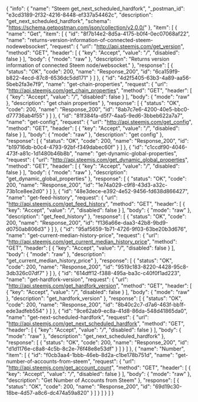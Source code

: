 {
  "info": {
    "name": "Steem get_next_scheduled_hardfork",
    "_postman_id": "e3cd3189-2f32-4216-8448-ef337a54462c",
    "description": "get_next_scheduled_hardfork",
    "schema": "https://schema.getpostman.com/json/collection/v2.0.0/"
  },
  "item": [
    {
      "name": "Get",
      "item": [
        {
          "id": "8f7b14e2-8d5a-4175-b0f4-0ec07068af22",
          "name": "returns-version-information-of-connected-steem-nodewebsocket",
          "request": {
            "url": "http://api.steemjs.com/get_version",
            "method": "GET",
            "header": [
              {
                "key": "Accept",
                "value": "*/*",
                "disabled": false
              }
            ],
            "body": {
              "mode": "raw"
            },
            "description": "Returns version information of connected Steem node/websocket."
          },
          "response": [
            {
              "status": "OK",
              "code": 200,
              "name": "Response_200",
              "id": "6ca159f9-b822-4ecd-87c8-6536dc5dd171"
            }
          ]
        },
        {
          "id": "4d2f5405-63b3-4a89-aa56-5beb2fa3e7f9",
          "name": "get-chain-properties",
          "request": {
            "url": "http://api.steemjs.com/get_chain_properties",
            "method": "GET",
            "header": [
              {
                "key": "Accept",
                "value": "*/*",
                "disabled": false
              }
            ],
            "body": {
              "mode": "raw"
            },
            "description": "get chain properties"
          },
          "response": [
            {
              "status": "OK",
              "code": 200,
              "name": "Response_200",
              "id": "8ab7c7e6-4200-40e5-bbc0-d77736ab4f55"
            }
          ]
        },
        {
          "id": "81f384fa-d5f7-4aa5-9ed6-3bbeb622a7a7",
          "name": "get-config",
          "request": {
            "url": "http://api.steemjs.com/get_config",
            "method": "GET",
            "header": [
              {
                "key": "Accept",
                "value": "*/*",
                "disabled": false
              }
            ],
            "body": {
              "mode": "raw"
            },
            "description": "get config"
          },
          "response": [
            {
              "status": "OK",
              "code": 200,
              "name": "Response_200",
              "id": "b19716db-b0c4-4793-92bf-f349dabec60f"
            }
          ]
        },
        {
          "id": "c1ccdf90-4046-473f-a81c-1d1480b46b8b",
          "name": "get-dynamic-global-properties",
          "request": {
            "url": "http://api.steemjs.com/get_dynamic_global_properties",
            "method": "GET",
            "header": [
              {
                "key": "Accept",
                "value": "*/*",
                "disabled": false
              }
            ],
            "body": {
              "mode": "raw"
            },
            "description": "get_dynamic_global_properties"
          },
          "response": [
            {
              "status": "OK",
              "code": 200,
              "name": "Response_200",
              "id": "1e74a029-c9f8-43d3-a32c-73b1ce8ee2d0"
            }
          ]
        },
        {
          "id": "48e3dece-e392-4e52-9456-fd638d866427",
          "name": "get-feed-history",
          "request": {
            "url": "http://api.steemjs.com/get_feed_history",
            "method": "GET",
            "header": [
              {
                "key": "Accept",
                "value": "*/*",
                "disabled": false
              }
            ],
            "body": {
              "mode": "raw"
            },
            "description": "get_feed_history"
          },
          "response": [
            {
              "status": "OK",
              "code": 200,
              "name": "Response_200",
              "id": "f136a66e-daa3-42b8-9bd9-d0750ab806d3"
            }
          ]
        },
        {
          "id": "95af5659-1b71-4726-9f03-63be20b3d676",
          "name": "get-current-median-history-price",
          "request": {
            "url": "http://api.steemjs.com/get_current_median_history_price",
            "method": "GET",
            "header": [
              {
                "key": "Accept",
                "value": "*/*",
                "disabled": false
              }
            ],
            "body": {
              "mode": "raw"
            },
            "description": "get_current_median_history_price"
          },
          "response": [
            {
              "status": "OK",
              "code": 200,
              "name": "Response_200",
              "id": "9519c183-8220-4428-95c8-3db326c07df7"
            }
          ]
        },
        {
          "id": "614dff12-f388-495a-ba3c-c40f0f1ad223",
          "name": "get-hardfork-version",
          "request": {
            "url": "http://api.steemjs.com/get_hardfork_version",
            "method": "GET",
            "header": [
              {
                "key": "Accept",
                "value": "*/*",
                "disabled": false
              }
            ],
            "body": {
              "mode": "raw"
            },
            "description": "get_hardfork_version"
          },
          "response": [
            {
              "status": "OK",
              "code": 200,
              "name": "Response_200",
              "id": "8b40c2c7-d7a6-463f-bb1f-ede3adfeb554"
            }
          ]
        },
        {
          "id": "9ce62ab9-ec8a-41d8-86da-548d41865da0",
          "name": "get-next-scheduled-hardfork",
          "request": {
            "url": "http://api.steemjs.com/get_next_scheduled_hardfork",
            "method": "GET",
            "header": [
              {
                "key": "Accept",
                "value": "*/*",
                "disabled": false
              }
            ],
            "body": {
              "mode": "raw"
            },
            "description": "get_next_scheduled_hardfork"
          },
          "response": [
            {
              "status": "OK",
              "code": 200,
              "name": "Response_200",
              "id": "d1d1176e-c8a8-4c5b-8c2e-76f48e8e53df"
            }
          ]
        }
      ]
    },
    {
      "name": "Number",
      "item": [
        {
          "id": "f0cb3aa4-1bbb-46eb-8d2a-c1be178b751d",
          "name": "get-number-of-accounts-from-steem",
          "request": {
            "url": "http://api.steemjs.com/get_account_count",
            "method": "GET",
            "header": [
              {
                "key": "Accept",
                "value": "*/*",
                "disabled": false
              }
            ],
            "body": {
              "mode": "raw"
            },
            "description": "Get Number of Accounts from Steem"
          },
          "response": [
            {
              "status": "OK",
              "code": 200,
              "name": "Response_200",
              "id": "69d19c30-18be-4d57-a8c6-dc474a59a820"
            }
          ]
        }
      ]
    }
  ]
}
